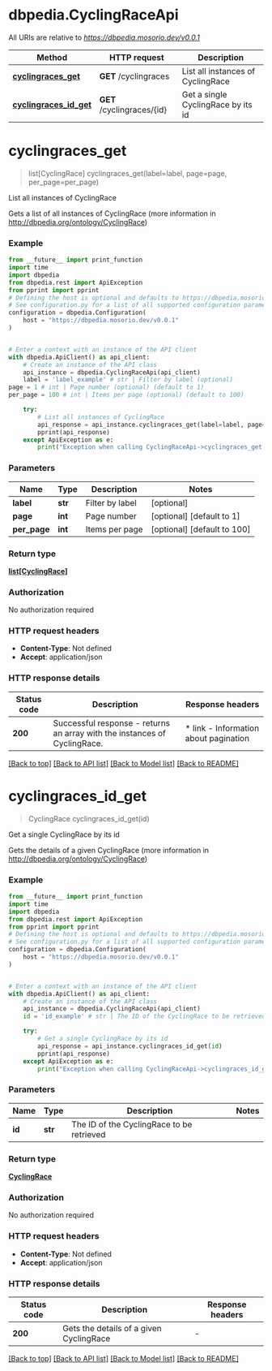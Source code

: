 # dbpedia.CyclingRaceApi

All URIs are relative to *https://dbpedia.mosorio.dev/v0.0.1*

Method | HTTP request | Description
------------- | ------------- | -------------
[**cyclingraces_get**](CyclingRaceApi.md#cyclingraces_get) | **GET** /cyclingraces | List all instances of CyclingRace
[**cyclingraces_id_get**](CyclingRaceApi.md#cyclingraces_id_get) | **GET** /cyclingraces/{id} | Get a single CyclingRace by its id


# **cyclingraces_get**
> list[CyclingRace] cyclingraces_get(label=label, page=page, per_page=per_page)

List all instances of CyclingRace

Gets a list of all instances of CyclingRace (more information in http://dbpedia.org/ontology/CyclingRace)

### Example

```python
from __future__ import print_function
import time
import dbpedia
from dbpedia.rest import ApiException
from pprint import pprint
# Defining the host is optional and defaults to https://dbpedia.mosorio.dev/v0.0.1
# See configuration.py for a list of all supported configuration parameters.
configuration = dbpedia.Configuration(
    host = "https://dbpedia.mosorio.dev/v0.0.1"
)


# Enter a context with an instance of the API client
with dbpedia.ApiClient() as api_client:
    # Create an instance of the API class
    api_instance = dbpedia.CyclingRaceApi(api_client)
    label = 'label_example' # str | Filter by label (optional)
page = 1 # int | Page number (optional) (default to 1)
per_page = 100 # int | Items per page (optional) (default to 100)

    try:
        # List all instances of CyclingRace
        api_response = api_instance.cyclingraces_get(label=label, page=page, per_page=per_page)
        pprint(api_response)
    except ApiException as e:
        print("Exception when calling CyclingRaceApi->cyclingraces_get: %s\n" % e)
```

### Parameters

Name | Type | Description  | Notes
------------- | ------------- | ------------- | -------------
 **label** | **str**| Filter by label | [optional] 
 **page** | **int**| Page number | [optional] [default to 1]
 **per_page** | **int**| Items per page | [optional] [default to 100]

### Return type

[**list[CyclingRace]**](CyclingRace.md)

### Authorization

No authorization required

### HTTP request headers

 - **Content-Type**: Not defined
 - **Accept**: application/json

### HTTP response details
| Status code | Description | Response headers |
|-------------|-------------|------------------|
**200** | Successful response - returns an array with the instances of CyclingRace. |  * link - Information about pagination <br>  |

[[Back to top]](#) [[Back to API list]](../README.md#documentation-for-api-endpoints) [[Back to Model list]](../README.md#documentation-for-models) [[Back to README]](../README.md)

# **cyclingraces_id_get**
> CyclingRace cyclingraces_id_get(id)

Get a single CyclingRace by its id

Gets the details of a given CyclingRace (more information in http://dbpedia.org/ontology/CyclingRace)

### Example

```python
from __future__ import print_function
import time
import dbpedia
from dbpedia.rest import ApiException
from pprint import pprint
# Defining the host is optional and defaults to https://dbpedia.mosorio.dev/v0.0.1
# See configuration.py for a list of all supported configuration parameters.
configuration = dbpedia.Configuration(
    host = "https://dbpedia.mosorio.dev/v0.0.1"
)


# Enter a context with an instance of the API client
with dbpedia.ApiClient() as api_client:
    # Create an instance of the API class
    api_instance = dbpedia.CyclingRaceApi(api_client)
    id = 'id_example' # str | The ID of the CyclingRace to be retrieved

    try:
        # Get a single CyclingRace by its id
        api_response = api_instance.cyclingraces_id_get(id)
        pprint(api_response)
    except ApiException as e:
        print("Exception when calling CyclingRaceApi->cyclingraces_id_get: %s\n" % e)
```

### Parameters

Name | Type | Description  | Notes
------------- | ------------- | ------------- | -------------
 **id** | **str**| The ID of the CyclingRace to be retrieved | 

### Return type

[**CyclingRace**](CyclingRace.md)

### Authorization

No authorization required

### HTTP request headers

 - **Content-Type**: Not defined
 - **Accept**: application/json

### HTTP response details
| Status code | Description | Response headers |
|-------------|-------------|------------------|
**200** | Gets the details of a given CyclingRace |  -  |

[[Back to top]](#) [[Back to API list]](../README.md#documentation-for-api-endpoints) [[Back to Model list]](../README.md#documentation-for-models) [[Back to README]](../README.md)

